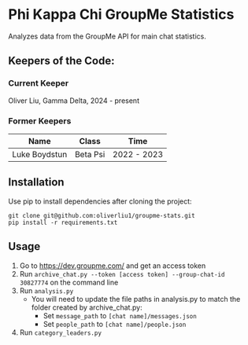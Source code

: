 # Phi Kappa Chi GroupMe Statistics

Analyzes data from the GroupMe API for main chat statistics.

## Keepers of the Code:

### Current Keeper
Oliver Liu, Gamma Delta, 2024 - present

### Former Keepers
| Name | Class | Time |
| --- | --- | --- |
| Luke Boydstun | Beta Psi | 2022 - 2023 |

## Installation

Use pip to install dependencies after cloning the project:

```
git clone git@github.com:oliverliu1/groupme-stats.git
pip install -r requirements.txt
```

## Usage
1. Go to https://dev.groupme.com/ and get an access token
2. Run `archive_chat.py --token [access token] --group-chat-id 30827774` on the command line
3. Run `analysis.py`
    - You will need to update the file paths in analysis.py to match the folder created by archive_chat.py:
        - Set `message_path` to `[chat name]/messages.json`
        - Set `people_path` to `[chat name]/people.json`
4. Run `category_leaders.py`













